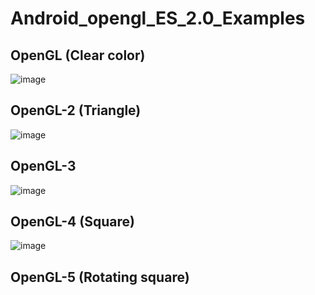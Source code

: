 # Android_opengl_ES_2.0_Examples
## OpenGL (Clear color)
![image](https://github.com/ch09830249/Android_opengl_ES_2.0_Examples/blob/master/OpenGL.png)
## OpenGL-2 (Triangle)
![image](https://github.com/ch09830249/Android_opengl_ES_2.0_Examples/blob/master/OpenGL-2.png)
## OpenGL-3
![image](https://github.com/ch09830249/Android_opengl_ES_2.0_Examples/blob/master/OpenGL-3.png)
## OpenGL-4 (Square)
![image](https://github.com/ch09830249/Android_opengl_ES_2.0_Examples/blob/master/OpenGL-4.png)
## OpenGL-5 (Rotating square)

